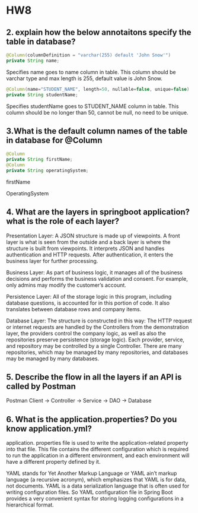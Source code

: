 # HW8

## 2. explain how the below annotaitons specify the table in database?

```Java
@Column(columnDefinition = "varchar(255) default 'John Snow'")
private String name;
```

Specifies name goes to name column in table. This column should be varchar type and max length is 255, default value is John Snow.

```Java
@Column(name="STUDENT_NAME", length=50, nullable=false, unique=false)
private String studentName;
```

Specifies studentName goes to STUDENT_NAME column in table. This column should be no longer than 50, cannot be null, no need to be unique.

## 3.What is the default column names of the table in database for @Column

```Java
@Column
private String firstName;
@Column
private String operatingSystem;
```

firstName

OperatingSystem

## 4. What are the layers in springboot application? what is the role of each layer?

Presentation Layer: A JSON structure is made up of viewpoints. A front layer is what is seen from the outside and a back layer is where the structure is built from viewpoints. It interprets JSON and handles authentication and HTTP requests. After authentication, it enters the business layer for further processing.

Business Layer: As part of business logic, it manages all of the business decisions and performs the business validation and consent. For example, only admins may modify the customer’s account.

Persistence Layer: All of the storage logic in this program, including database questions, is accounted for in this portion of code. It also translates between database rows and company items.

Database Layer: The structure is constructed in this way: The HTTP request or internet requests are handled by the Controllers from the demonstration layer, the providers control the company logic, as well as also the repositories preserve persistence (storage logic). Each provider, service, and repository may be controlled by a single Controller. There are many repositories, which may be managed by many repositories, and databases may be managed by many databases.

## 5. Describe the flow in all the layers if an API is called by Postman

Postman Client -> Controller -> Service -> DAO -> Database

## 6. What is the application.properties? Do you know application.yml?

application. properties file is used to write the application-related property into that file. This file contains the different configuration which is required to run the application in a different environment, and each environment will have a different property defined by it.

YAML stands for Yet Another Markup Language or YAML ain’t markup language (a recursive acronym), which emphasizes that YAML is for data, not documents. YAML is a data serialization language that is often used for writing configuration files. So YAML configuration file in Spring Boot provides a very convenient syntax for storing logging configurations in a hierarchical format.

